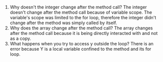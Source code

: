 1. Why doesn't the integer change after the method call?
      The integer doesn't change after the method call because of variable scope. The variable's scope was limited to the for loop,
      therefore the integer didn't change after the method was simply called by itself.
3. Why does the array change after the method call?
      The array changes after the method call because it is being directly interacted with and not as a copy.
5. What happens when you try to access y outside the loop?
      There is an error because Y is a local variable confined to the method and its for loop.
